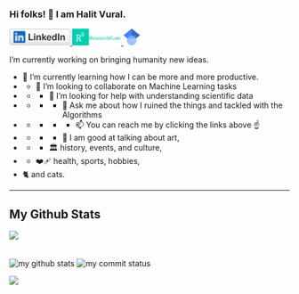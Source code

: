 

### Hi folks! 👋 I am Halit Vural.

<a href="https://www.linkedin.com/in/halit-vural">
  <img src="linkedin.svg" height="30">
</a>

<a href="https://www.researchgate.net/profile/H-A-L-I-T-V-U-R-A-L">
  <img src="rg_researchgate.png" height="30" >
</a>


<a href="https://scholar.google.com/citations?user=-ajYhzEAAAAJ&hl=en">
  <img src="scholar.png" height="30" >
</a>

I’m currently working on bringing humanity new ideas.
- 🌱 I’m currently learning how I can be more and more productive.
- - 👯 I’m looking to collaborate on Machine Learning tasks
- - - 🤔 I’m looking for help with understanding scientific data
- - - - 💬 Ask me about how I ruined the things and tackled with the Algorithms
- - - - - 📫 You can reach me by clicking the links above ☝️
- - - - 🎨 I am good at talking about art,
- - - 🏛️  history, events, and culture,
- - ❤️‍🩹 health, sports, hobbies,
- 🐈 and cats.

<hr>

## My Github Stats
![](https://komarev.com/ghpvc/?username=hvbosna)

<br>

 <img src="https://github-readme-stats.vercel.app/api?username=hvbosna&theme=chartreuse-dark" alt="my github stats" width="45%"/>

 <img src="https://github-readme-streak-stats.herokuapp.com/?user=hvbosna&theme=chartreuse-dark" alt="my commit status" width="45%" />




![](https://media.giphy.com/media/iIqmM5tTjmpOB9mpbn/giphy.gif)




<!--
**hvbosna/hvbosna** is a ✨ _special_ ✨ repository because its `README.md` (this file) appears on your GitHub profile.

Here are some ideas to get you started:

- 🔭 I’m currently working on ...
- 🌱 I’m currently learning ...
- 👯 I’m looking to collaborate on ...
- 🤔 I’m looking for help with ...
- 💬 Ask me about ...
- 📫 How to reach me: ...
- 😄 Pronouns: ...
- ⚡ Fun fact: ...
-->
